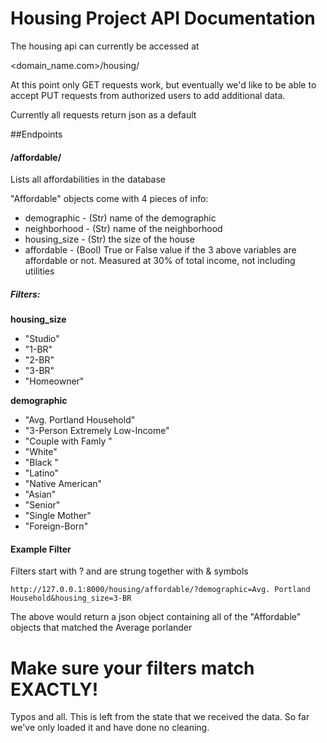 # Housing Project API Documentation

The housing api can currently be accessed at

<domain_name.com>/housing/

At this point only GET requests work, but eventually we'd like to be able to accept PUT requests from authorized users to add additional data.

Currently all requests return json as a default

##Endpoints

#### /affordable/
Lists all affordabilities in the database

"Affordable" objects come with 4 pieces of info:
- demographic - (Str) name of the demographic
- neighborhood - (Str) name of the neighborhood
- housing_size - (Str) the size of the house
- affordable - (Bool) True or False value if the 3 above variables are affordable or not. Measured at 30% of total income, not including utilities

##### Filters:
**housing_size**
- "Studio"
- "1-BR"
- "2-BR"
- "3-BR"
- "Homeowner"

**demographic**
- "Avg. Portland Household"
- "3-Person Extremely Low-Income"
- "Couple with Famly "
- "White"
- "Black "
- "Latino"
- "Native American"
- "Asian"
- "Senior"
- "Single Mother"
- "Foreign-Born"

#### Example Filter
Filters start with ? and are strung together with & symbols

```
http://127.0.0.1:8000/housing/affordable/?demographic=Avg. Portland Household&housing_size=3-BR
```

The above would return a json object containing all of the "Affordable" objects that matched the Average porlander

# Make sure your filters match EXACTLY!
Typos and all. This is left from the state that we received the data. So far we've only loaded it and have done no cleaning.



